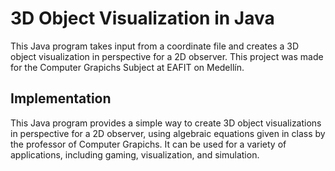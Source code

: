 # 3D Object Visualization in Java

This Java program takes input from a coordinate file and creates a 3D object visualization in perspective for a 2D observer. This project was made for the Computer Grapichs Subject at EAFIT on Medellín.

## Implementation

This Java program provides a simple way to create 3D object visualizations in perspective for a 2D observer, using algebraic equations given in class by the professor of Computer Grapichs. It can be used for a variety of applications, including gaming, visualization, and simulation.
